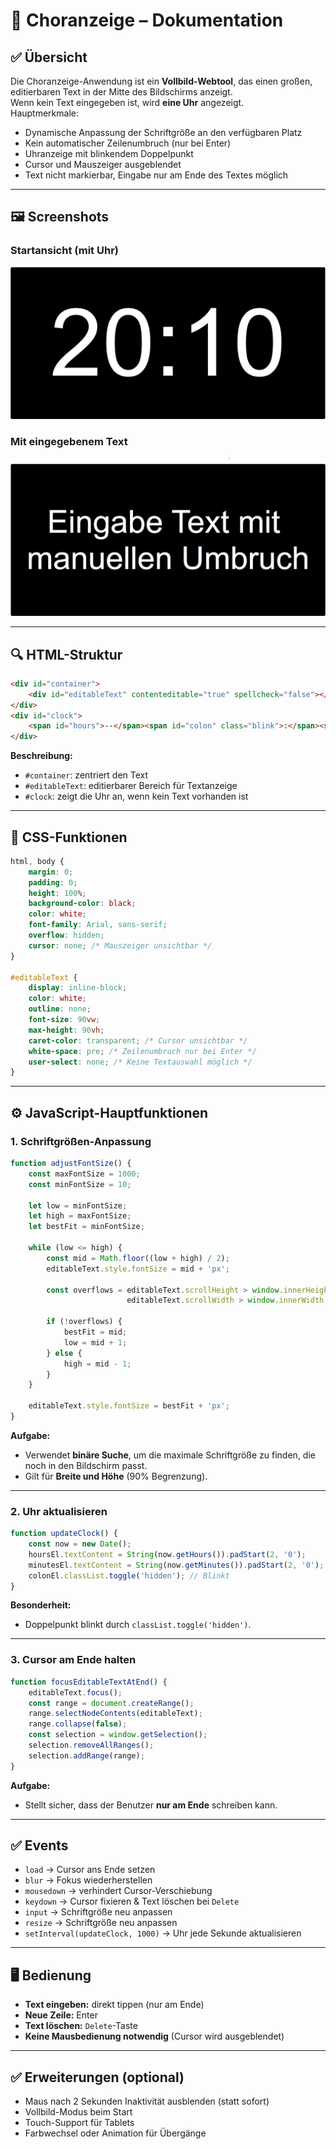 
# 📖 **Choranzeige – Dokumentation**

## ✅ **Übersicht**
Die Choranzeige-Anwendung ist ein **Vollbild-Webtool**, das einen großen, editierbaren Text in der Mitte des Bildschirms anzeigt.  
Wenn kein Text eingegeben ist, wird **eine Uhr** angezeigt.  
Hauptmerkmale:

- Dynamische Anpassung der Schriftgröße an den verfügbaren Platz
- Kein automatischer Zeilenumbruch (nur bei Enter)
- Uhranzeige mit blinkendem Doppelpunkt
- Cursor und Mauszeiger ausgeblendet
- Text nicht markierbar, Eingabe nur am Ende des Textes möglich

---

## 🖼 **Screenshots**

### **Startansicht (mit Uhr)**
![Screenshot Uhr](screenshots/clock.png)

### **Mit eingegebenem Text**
![Screenshot Text](screenshots/text.png)

---

## 🔍 **HTML-Struktur**

```html
<div id="container">
    <div id="editableText" contenteditable="true" spellcheck="false"></div>
</div>
<div id="clock">
    <span id="hours">--</span><span id="colon" class="blink">:</span><span id="minutes">--</span>
</div>
```

**Beschreibung:**
- `#container`: zentriert den Text
- `#editableText`: editierbarer Bereich für Textanzeige
- `#clock`: zeigt die Uhr an, wenn kein Text vorhanden ist

---

## 🎨 **CSS-Funktionen**

```css
html, body {
    margin: 0;
    padding: 0;
    height: 100%;
    background-color: black;
    color: white;
    font-family: Arial, sans-serif;
    overflow: hidden;
    cursor: none; /* Mauszeiger unsichtbar */
}

#editableText {
    display: inline-block;
    color: white;
    outline: none;
    font-size: 90vw;
    max-height: 90vh;
    caret-color: transparent; /* Cursor unsichtbar */
    white-space: pre; /* Zeilenumbruch nur bei Enter */
    user-select: none; /* Keine Textauswahl möglich */
}
```

---

## ⚙ **JavaScript-Hauptfunktionen**

### **1. Schriftgrößen-Anpassung**
```javascript
function adjustFontSize() {
    const maxFontSize = 1000;
    const minFontSize = 10;

    let low = minFontSize;
    let high = maxFontSize;
    let bestFit = minFontSize;

    while (low <= high) {
        const mid = Math.floor((low + high) / 2);
        editableText.style.fontSize = mid + 'px';

        const overflows = editableText.scrollHeight > window.innerHeight * 0.9 ||
                          editableText.scrollWidth > window.innerWidth * 0.9;

        if (!overflows) {
            bestFit = mid;
            low = mid + 1;
        } else {
            high = mid - 1;
        }
    }

    editableText.style.fontSize = bestFit + 'px';
}
```

**Aufgabe:**  
- Verwendet **binäre Suche**, um die maximale Schriftgröße zu finden, die noch in den Bildschirm passt.
- Gilt für **Breite und Höhe** (90% Begrenzung).

---

### **2. Uhr aktualisieren**
```javascript
function updateClock() {
    const now = new Date();
    hoursEl.textContent = String(now.getHours()).padStart(2, '0');
    minutesEl.textContent = String(now.getMinutes()).padStart(2, '0');
    colonEl.classList.toggle('hidden'); // Blinkt
}
```

**Besonderheit:**  
- Doppelpunkt blinkt durch `classList.toggle('hidden')`.

---

### **3. Cursor am Ende halten**
```javascript
function focusEditableTextAtEnd() {
    editableText.focus();
    const range = document.createRange();
    range.selectNodeContents(editableText);
    range.collapse(false);
    const selection = window.getSelection();
    selection.removeAllRanges();
    selection.addRange(range);
}
```

**Aufgabe:**  
- Stellt sicher, dass der Benutzer **nur am Ende** schreiben kann.

---

## ✅ **Events**
- `load` → Cursor ans Ende setzen
- `blur` → Fokus wiederherstellen
- `mousedown` → verhindert Cursor-Verschiebung
- `keydown` → Cursor fixieren & Text löschen bei `Delete`
- `input` → Schriftgröße neu anpassen
- `resize` → Schriftgröße neu anpassen
- `setInterval(updateClock, 1000)` → Uhr jede Sekunde aktualisieren

---

## 🖥 **Bedienung**
- **Text eingeben:** direkt tippen (nur am Ende)
- **Neue Zeile:** Enter
- **Text löschen:** `Delete`-Taste
- **Keine Mausbedienung notwendig** (Cursor wird ausgeblendet)

---

## ✅ **Erweiterungen (optional)**
- Maus nach 2 Sekunden Inaktivität ausblenden (statt sofort)
- Vollbild-Modus beim Start
- Touch-Support für Tablets
- Farbwechsel oder Animation für Übergänge
